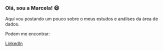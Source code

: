 ### Olá, sou a Marcela! 😄

Aqui vou postando um pouco sobre o meus estudos e análises da área de dados.

Podem me encontrar:

[LinkedIn](https://www.linkedin.com/in/marcela-coury-pinto-8a8815181/)

<!--
**marcelacoury/marcelacoury** is a ✨ _special_ ✨ repository because its `README.md` (this file) appears on your GitHub profile.

Here are some ideas to get you started:

- 🔭 I’m currently working on ...
- 🌱 I’m currently learning ...
- 👯 I’m looking to collaborate on ...
- 🤔 I’m looking for help with ...
- 💬 Ask me about ...
- 📫 How to reach me: ...
- 😄 Pronouns: ...
- ⚡ Fun fact: ...
-->
